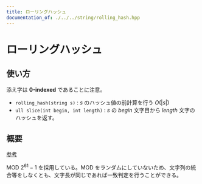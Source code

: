 ```yaml
---
title: ローリングハッシュ
documentation_of: ./../../string/rolling_hash.hpp
---
```


# ローリングハッシュ

## 使い方

添え字は **0-indexed** であることに注意。

- ``rolling_hash(string s)`` : $s$ のハッシュ値の前計算を行う $O(\lvert s \rvert)$
- ``ull slice(int begin, int length)`` : $s$ の $begin$ 文字目から $length$ 文字のハッシュを返す。

## 概要

[参考](https://qiita.com/keymoon/items/11fac5627672a6d6a9f6)

MOD $2^{61}-1$ を採用している。MOD をランダムにしていないため、文字列の統合等をしなくとも、文字長が同じであれば一致判定を行うことができる。
